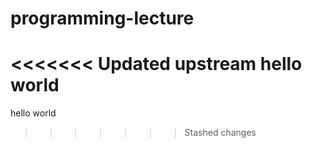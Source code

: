 # programming-lecture
<<<<<<< Updated upstream
hello world
=======
hello world
>>>>>>> Stashed changes
